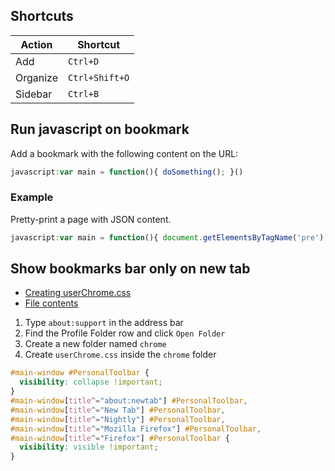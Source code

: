 ---
---

## Shortcuts

| Action | Shortcut |
| ------ | -------- |
| Add | `Ctrl+D` |
| Organize | `Ctrl+Shift+O` |
| Sidebar | `Ctrl+B` |

## Run javascript on bookmark

Add a bookmark with the following content on the URL:

```javascript
javascript:var main = function(){ doSomething(); }()
```

### Example

Pretty-print a page with JSON content.

```javascript
javascript:var main = function(){ document.getElementsByTagName('pre')[0].textContent = JSON.stringify(JSON.parse(document.getElementsByTagName('pre')[0].textContent), null, 2); }()
```

## Show bookmarks bar only on new tab

- [Creating userChrome.css](https://www.userchrome.org/how-create-userchrome-css.html)
- [File contents](https://www.reddit.com/r/FirefoxCSS/comments/7evwow/show_bookmarks_toolbar_only_on_new_tab/)

1. Type `about:support` in the address bar
2. Find the Profile Folder row and click `Open Folder`
3. Create a new folder named `chrome`
4. Create `userChrome.css` inside the `chrome` folder

```css
#main-window #PersonalToolbar {
  visibility: collapse !important;
}
#main-window[title^="about:newtab"] #PersonalToolbar,
#main-window[title^="New Tab"] #PersonalToolbar,
#main-window[title^="Nightly"] #PersonalToolbar,
#main-window[title^="Mozilla Firefox"] #PersonalToolbar,
#main-window[title^="Firefox"] #PersonalToolbar {
  visibility: visible !important;
}
```
